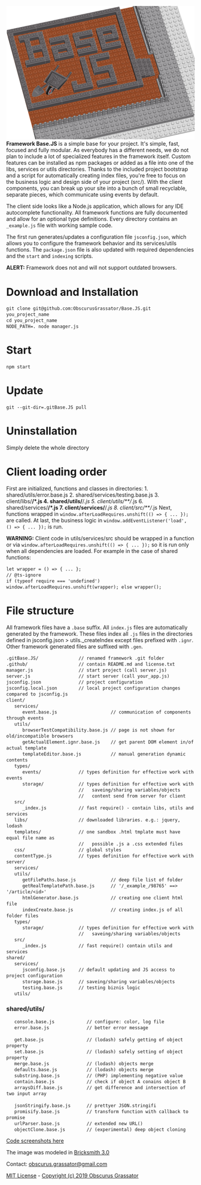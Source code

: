 ![alt text](./BaseJS.png)
**Framework Base.JS** is a simple base for your project. It's simple, fast, focused and fully modular. As everybody has a different needs, we do not plan to include a lot of specialized features in the framework itself. Custom features can be installed as npm packages or added as a file into one of the libs, services or utils directories. Thanks to the included project bootstrap and a script for automatically creating index files, you're free to focus on the business logic and design side of your project (src/). With the client components, you can break up your site into a bunch of small recyclable, separate pieces, which communicate using events by default.
  
The client side looks like a Node.js application, which allows for any IDE autocomplete functionality. All framework functions are fully documented and allow for an optional type definitions. Every directory contains an `_example.js` file with working sample code.
  
The first run generates/updates a configuration file `jsconfig.json`, which allows you to configure the framework behavior and its services/utils functions. The `package.json` file is also updated with required dependencies and the `start` and `indexing` scripts.  
  
**ALERT:** Framework does not and will not support outdated browsers.
  
# Download and Installation
```
git clone git@github.com:ObscurusGrassator/Base.JS.git you_project_name
cd you_project_name
NODE_PATH=. node manager.js
```
  
# Start
```
npm start
```
  
# Update
```
git --git-dir=.gitBase.JS pull
```

# Uninstallation
Simply delete the whole directory
  
  
# Client loading order

First are initialized, functions and classes in directories:
	1. shared/utils/error.base.js
	2. shared/services/testing.base.js
	3. client/libs/**/*.js
	4. shared/utils/**/*.js
	5. client/utils/**/*.js
	6. shared/services/**/*.js
	7. client/services/**/*.js
	8. client/src/**/*.js
Next, functions wrapped in `window.afterLoadRequires.unshift(() => { ... });` are called.
At last, the business logic in `window.addEventListener('load', () => { ... });` is run.  
  
**WARNING:** Client code in utils/services/src should be wrapped in a function or via `window.afterLoadRequires.unshift(() => { ... });` so it is run only when all dependencies are loaded.
For example in the case of shared functions:
```
let wrapper = () => { ... };
// @ts-ignore
if (typeof require === 'undefined') window.afterLoadRequires.unshift(wrapper); else wrapper();
```
  
# File structure

All framework files have a `.base` suffix.
All `index.js` files are automatically generated by the framework. These files index all `.js` files in the directories defined in jsconfig.json > utils._createIndex except files prefixed with `.ignr`.
Other framework generated files are suffixed with `.gen`.
  
```
.gitBase.JS/               // renamed framework .git folder
.github/                   // contain README.md and license.txt
manager.js                 // start project (call server.js)
server.js                  // start server (call your_app.js)
jsconfig.json              // project configuration
jsconfig.local.json        // local project configuration changes compared to jsconfig.js
client/
   services/
      event.base.js                    // communication of components through events
   utils/
      browserTestCompatibility.base.js // page is not shown for old/incompatible browsers
      getActualElement.ignr.base.js    // get parent DOM element in/of actual template
      templateEditor.base.js           // manual generation dynamic contents
   types/
      events/              // types definition for effective work with events
      storage/             // types definition for effective work with
                           //   saveing/sharing variables/objects
                           //   content send from server for client
   src/
      _index.js            // fast require() - contain libs, utils and services
   libs/                   // downloaded libraries. e.g.: jquery, lodash
   templates/              // one sandbox .html tmplate must have equal file name as
                           //   possible .js a .css extended files
   css/                    // global styles
   contentType.js          // types definition for effective work with
server/
   services/
   utils/
      getFilePaths.base.js             // deep file list of folder
      getRealTemplatePath.base.js      // '/_example_/98765' ==> '/article/<id>'
      htmlGenerator.base.js            // creating one client html file
      indexCreate.base.js              // creating index.js of all folder files
   types/
      storage/             // types definition for effective work with
                           //   saveing/sharing variables/objects
   src/
      _index.js            // fast require() contain utils and services
shared/
   services/
      jsconfig.base.js     // default updating and JS access to project configuration
      storage.base.js      // saveing/sharing variables/objects
      testing.base.js      // testing biznis logic
   utils/
```

### shared/utils/
```
   console.base.js            // configure: color, log file
   error.base.js              // better error message

   get.base.js                // (lodash) safely getting of object property
   set.base.js                // (lodash) safely setting of object property
   merge.base.js              // (lodash) objects merge
   defaults.base.js           // (lodash) objects merge
   substring.base.js          // (PHP) implementing negative value 
   contain.base.js            // check if object A conains object B
   arraysDiff.base.js         // get difference and intersection of two input array

   jsonStringify.base.js      // prettyer JSON.stringifi
   promisify.base.js          // transform function with callback to promise
   urlParser.base.js          // extended new URL()
   objectClone.base.js        // (experimental) deep object cloning
```

[Code screenshots here](http://obsgrass.com/public/Base.JS_screenshots)  

The image was modeled in [Bricksmith 3.0](http://bricksmith.sourceforge.net)  

Contact: obscurus.grassator@gmail.com  

[MIT License](https://choosealicense.com/licenses/mit/) - [Copyright (c) 2019 Obscurus Grassator](./license.txt)  
